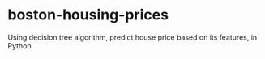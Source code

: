 # boston-housing-prices
Using decision tree algorithm, predict house price based on its features, in Python

